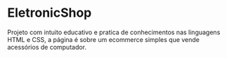 # EletronicShop
Projeto com intuito educativo e pratica de conhecimentos nas linguagens HTML e CSS, a página é sobre um ecommerce simples que vende acessórios de computador.
